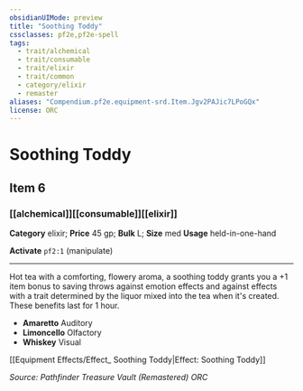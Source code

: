 ```yaml
---
obsidianUIMode: preview
title: "Soothing Toddy"
cssclasses: pf2e,pf2e-spell
tags:
  - trait/alchemical
  - trait/consumable
  - trait/elixir
  - trait/common
  - category/elixir
  - remaster
aliases: "Compendium.pf2e.equipment-srd.Item.Jgv2PAJic7LPoGQx"
license: ORC
---
```

# Soothing Toddy
## Item 6
### [[alchemical]][[consumable]][[elixir]]

**Category** elixir; 
**Price** 45 gp; 
**Bulk** L; **Size** med
**Usage** held-in-one-hand

**Activate** `pf2:1` (manipulate)

* * *

Hot tea with a comforting, flowery aroma, a soothing toddy grants you a +1 item bonus to saving throws against emotion effects and against effects with a trait determined by the liquor mixed into the tea when it's created. These benefits last for 1 hour.

*   **Amaretto** Auditory
*   **Limoncello** Olfactory
*   **Whiskey** Visual

[[Equipment Effects/Effect_ Soothing Toddy|Effect: Soothing Toddy]]

*Source: Pathfinder Treasure Vault (Remastered)*
*ORC*